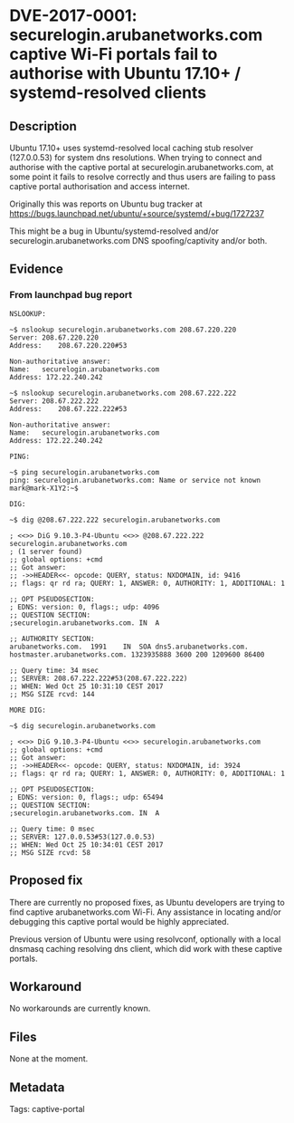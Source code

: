 # DVE-2017-0001: securelogin.arubanetworks.com captive Wi-Fi portals fail to authorise with Ubuntu 17.10+ / systemd-resolved clients

## Description

Ubuntu 17.10+ uses systemd-resolved local caching stub resolver
(127.0.0.53) for system dns resolutions. When trying to connect and
authorise with the captive portal at securelogin.arubanetworks.com, at
some point it fails to resolve correctly and thus users are failing to
pass captive portal authorisation and access internet.

Originally this was reports on Ubuntu bug tracker at
https://bugs.launchpad.net/ubuntu/+source/systemd/+bug/1727237

This might be a bug in Ubuntu/systemd-resolved and/or
securelogin.arubanetworks.com DNS spoofing/captivity and/or both.

## Evidence

### From launchpad bug report

```
NSLOOKUP:

~$ nslookup securelogin.arubanetworks.com 208.67.220.220
Server:	208.67.220.220
Address:	208.67.220.220#53

Non-authoritative answer:
Name:	securelogin.arubanetworks.com
Address: 172.22.240.242

~$ nslookup securelogin.arubanetworks.com 208.67.222.222
Server:	208.67.222.222
Address:	208.67.222.222#53

Non-authoritative answer:
Name:	securelogin.arubanetworks.com
Address: 172.22.240.242

PING:

~$ ping securelogin.arubanetworks.com
ping: securelogin.arubanetworks.com: Name or service not known
mark@mark-X1Y2:~$

DIG:

~$ dig @208.67.222.222 securelogin.arubanetworks.com

; <<>> DiG 9.10.3-P4-Ubuntu <<>> @208.67.222.222 securelogin.arubanetworks.com
; (1 server found)
;; global options: +cmd
;; Got answer:
;; ->>HEADER<<- opcode: QUERY, status: NXDOMAIN, id: 9416
;; flags: qr rd ra; QUERY: 1, ANSWER: 0, AUTHORITY: 1, ADDITIONAL: 1

;; OPT PSEUDOSECTION:
; EDNS: version: 0, flags:; udp: 4096
;; QUESTION SECTION:
;securelogin.arubanetworks.com.	IN	A

;; AUTHORITY SECTION:
arubanetworks.com.	1991	IN	SOA	dns5.arubanetworks.com. hostmaster.arubanetworks.com. 1323935888 3600 200 1209600 86400

;; Query time: 34 msec
;; SERVER: 208.67.222.222#53(208.67.222.222)
;; WHEN: Wed Oct 25 10:31:10 CEST 2017
;; MSG SIZE rcvd: 144

MORE DIG:

~$ dig securelogin.arubanetworks.com

; <<>> DiG 9.10.3-P4-Ubuntu <<>> securelogin.arubanetworks.com
;; global options: +cmd
;; Got answer:
;; ->>HEADER<<- opcode: QUERY, status: NXDOMAIN, id: 3924
;; flags: qr rd ra; QUERY: 1, ANSWER: 0, AUTHORITY: 0, ADDITIONAL: 1

;; OPT PSEUDOSECTION:
; EDNS: version: 0, flags:; udp: 65494
;; QUESTION SECTION:
;securelogin.arubanetworks.com.	IN	A

;; Query time: 0 msec
;; SERVER: 127.0.0.53#53(127.0.0.53)
;; WHEN: Wed Oct 25 10:34:01 CEST 2017
;; MSG SIZE rcvd: 58
```

## Proposed fix

There are currently no proposed fixes, as Ubuntu developers are trying to find captive arubanetworks.com Wi-Fi.
Any assistance in locating and/or debugging this captive portal would be highly appreciated.

Previous version of Ubuntu were using resolvconf, optionally with a
local dnsmasq caching resolving dns client, which did work with these
captive portals.

## Workaround

No workarounds are currently known.

## Files

None at the moment.

## Metadata

Tags: captive-portal
